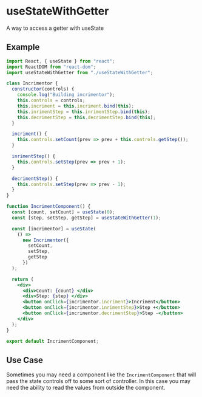 # useStateWithGetter
A way to access a getter with useState

## Example
```jsx
import React, { useState } from "react";
import ReactDOM from "react-dom";
import useStateWithGetter from "./useStateWithGetter";

class Incrimentor {
  constructor(controls) {
    console.log("Building incrimentor");
    this.controls = controls;
    this.incriment = this.incriment.bind(this);
    this.inrimentStep = this.inrimentStep.bind(this);
    this.decrimentStep = this.decrimentStep.bind(this);
  }

  incriment() {
    this.controls.setCount(prev => prev + this.controls.getStep());
  }

  inrimentStep() {
    this.controls.setStep(prev => prev + 1);
  }

  decrimentStep() {
    this.controls.setStep(prev => prev - 1);
  }
}

function IncrimentComponent() {
  const [count, setCount] = useState(0);
  const [step, setStep, getStep] = useStateWithGetter(1);

  const [incrimentor] = useState(
    () =>
      new Incrimentor({
        setCount,
        setStep,
        getStep
      })
  );

  return (
    <div>
      <div>Count: {count} </div>
      <div>Step: {step} </div>
      <button onClick={incrimentor.incriment}>Incriment</button>
      <button onClick={incrimentor.inrimentStep}>Step +</button>
      <button onClick={incrimentor.decrimentStep}>Step -</button>
    </div>
  );
}

export default IncrimentComponent;
```

## Use Case
Sometimes you may need a component like the `IncrimentComponent` that will pass the state controls off to some sort of controller. In this case you may need the ability to read the values from outside the component. 